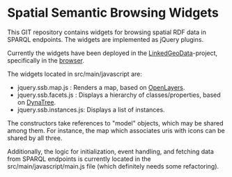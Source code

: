 # Spatial Semantic Browsing Widgets
This GIT repository contains widgets for browsing spatial RDF data in SPARQL endpoints.
The widgets are implemented as jQuery plugins.

Currently the widgets have been deployed in the [LinkedGeoData](http://linkedgeodata.org/)-project, specifically in the [browser](http://browser.linkedgeodata.org). 
 
The widgets located in src/main/javascript are:

-  jquery.ssb.map.js      : Renders a map, based on [OpenLayers](http://openlayers.org/).
-  jquery.ssb.facets.js   : Displays a hierarchy of classes/properties, based on [DynaTree](http://code.google.com/p/dynatree/).
-  jquery.ssb.instances.js: Displays a list of instances.

The constructors take references to "model" objects, which may be shared among them.
For instance, the map which associates uris with icons can be shared by all three.

Additionally, the logic for initialization, event handling, and fetching data from SPARQL endpoints is currently located in the src/main/javascript/main.js file (which definitely needs some refactoring).
 